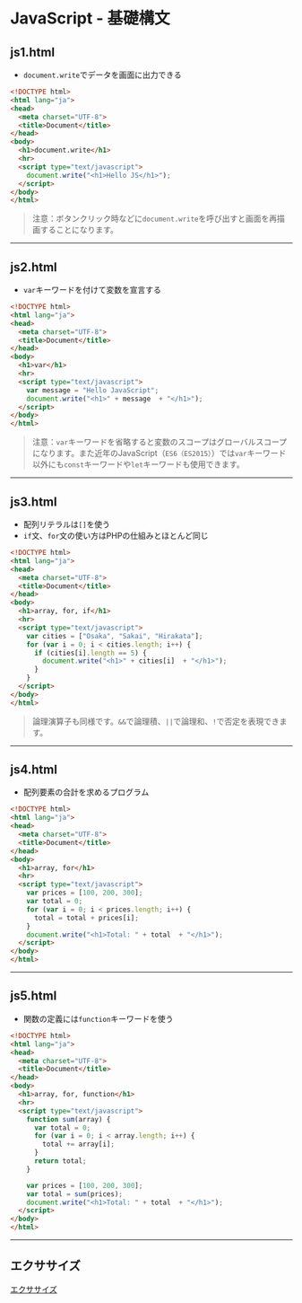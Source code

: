 # JavaScript - 基礎構文

## js1.html

+ `document.write`でデータを画面に出力できる

```html
<!DOCTYPE html>
<html lang="ja">
<head>
  <meta charset="UTF-8">
  <title>Document</title>
</head>
<body>
  <h1>document.write</h1>
  <hr>
  <script type="text/javascript">
    document.write("<h1>Hello JS</h1>");
  </script>
</body>
</html>
```

> 注意：ボタンクリック時などに`document.write`を呼び出すと画面を再描画することになります。

---

## js2.html

+ `var`キーワードを付けて変数を宣言する

```html
<!DOCTYPE html>
<html lang="ja">
<head>
  <meta charset="UTF-8">
  <title>Document</title>
</head>
<body>
  <h1>var</h1>
  <hr>
  <script type="text/javascript">
    var message = "Hello JavaScript";
    document.write("<h1>" + message  + "</h1>");
  </script>
</body>
</html>
```

> 注意：`var`キーワードを省略すると変数のスコープはグローバルスコープになります。また近年のJavaScript（`ES6（ES2015）`）では`var`キーワード以外にも`const`キーワードや`let`キーワードも使用できます。

---

## js3.html

+ 配列リテラルは`[]`を使う
+ `if`文、`for`文の使い方はPHPの仕組みとほとんど同じ

```html
<!DOCTYPE html>
<html lang="ja">
<head>
  <meta charset="UTF-8">
  <title>Document</title>
</head>
<body>
  <h1>array, for, if</h1>
  <hr>
  <script type="text/javascript">
    var cities = ["Osaka", "Sakai", "Hirakata"];
    for (var i = 0; i < cities.length; i++) {
      if (cities[i].length == 5) {
        document.write("<h1>" + cities[i]  + "</h1>");
      }
    }
  </script>
</body>
</html>
```

> 論理演算子も同様です。`&&`で論理積、`||`で論理和、`!`で否定を表現できます。
---


## js4.html

+ 配列要素の合計を求めるプログラム

```html
<!DOCTYPE html>
<html lang="ja">
<head>
  <meta charset="UTF-8">
  <title>Document</title>
</head>
<body>
  <h1>array, for</h1>
  <hr>
  <script type="text/javascript">
    var prices = [100, 200, 300];
    var total = 0;
    for (var i = 0; i < prices.length; i++) {
      total = total + prices[i];
    }
    document.write("<h1>Total: " + total  + "</h1>");
  </script>
</body>
</html>
```

---


## js5.html

+ 関数の定義には`function`キーワードを使う

```html
<!DOCTYPE html>
<html lang="ja">
<head>
  <meta charset="UTF-8">
  <title>Document</title>
</head>
<body>
  <h1>array, for, function</h1>
  <hr>
  <script type="text/javascript">
    function sum(array) {
      var total = 0;
      for (var i = 0; i < array.length; i++) {
        total += array[i];
      }
      return total;
    }

    var prices = [100, 200, 300];
    var total = sum(prices);
    document.write("<h1>Total: " + total  + "</h1>");
  </script>
</body>
</html>
```

---

## エクササイズ

[エクササイズ](ex/09_js_ex.md)


